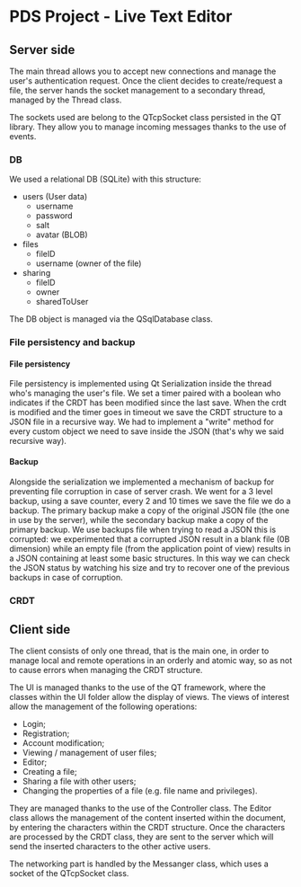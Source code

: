 # PDS Project - Live Text Editor

## Server side

The main thread allows you to accept new connections and manage the user's authentication request. Once the client decides to create/request a file, the server hands the socket management to a secondary thread, managed by the Thread class. 

The sockets used are belong to the QTcpSocket class persisted in the QT library. They allow you to manage incoming messages thanks to the use of events.

### DB

We used a relational DB (SQLite) with this structure:
- users (User data)
  - username 
  - password 
  - salt
  - avatar (BLOB)
- files
  - fileID 
  - username (owner of the file)
- sharing
  - fileID 
  - owner 
  - sharedToUser
  
The DB object is managed via the QSqlDatabase class.
 

### File persistency and backup 

#### File persistency
File persistency is implemented using Qt Serialization inside the thread who's managing the user's file. We set a timer 
paired with a boolean who indicates if the CRDT has been modified since the last save. 
When the crdt is modified and the timer goes in timeout we save the CRDT structure to a JSON file in a recursive way.
We had to implement a "write" method for every custom object we need to save inside the JSON (that's why we said recursive way).

#### Backup
Alongside the serialization we implemented a mechanism of backup for preventing file corruption in case of server crash.
We went for a 3 level backup, using a save counter, every 2 and 10 times we save the file we do a backup.
The primary backup make a copy of the original JSON file (the one in use by the server), while the secondary backup make
a copy of the primary backup. 
We use backups file when trying to read a JSON this is corrupted: we experimented that a corrupted JSON result in a blank
file (0B dimension) while an empty file (from the application point of view) results in a JSON containing at least some 
basic structures. In this way we can check the JSON status by watching his size and try to recover one of the previous backups
in case of corruption.


### CRDT

## Client side

The client consists of only one thread, that is the main one, in order to manage local and remote operations in an orderly and atomic way, so as not to cause errors when managing the CRDT structure.

The UI is managed thanks to the use of the QT framework, where the classes within the UI folder allow the display of views.
The views of interest allow the management of the following operations:

- Login;
- Registration;
- Account modification;
- Viewing / management of user files;
- Editor;
- Creating a file;
- Sharing a file with other users;
- Changing the properties of a file (e.g. file name and privileges).

They are managed thanks to the use of the Controller class.
The Editor class allows the management of the content inserted within the document, by entering the characters within the CRDT structure. Once the characters are processed by the CRDT class, they are sent to the server which will send the inserted characters to the other active users.

The networking part is handled by the Messanger class, which uses a socket of the QTcpSocket class.
